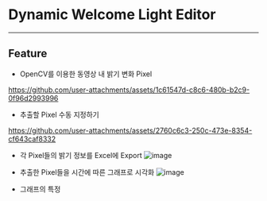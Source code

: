 # Dynamic Welcome Light Editor


---
## Feature 

- OpenCV를 이용한 동영상 내 밝기 변화 Pixel

https://github.com/user-attachments/assets/1c61547d-c8c6-480b-b2c9-0f96d2993996


-  추출할 Pixel 수동 지정하기

https://github.com/user-attachments/assets/2760c6c3-250c-473e-8354-cf643caf8332

- 각 Pixel들의 밝기 정보를 Excel에 Export
  ![image](https://github.com/user-attachments/assets/2ab3edef-8219-4fb8-bc6b-09a5f80a1dc3)



- 추출한 Pixel들을 시간에 따른 그래프로 시각화
  ![image](https://github.com/user-attachments/assets/d6fac28b-df95-46b9-b17a-112b8be6a438)

- 그래프의 특정 
